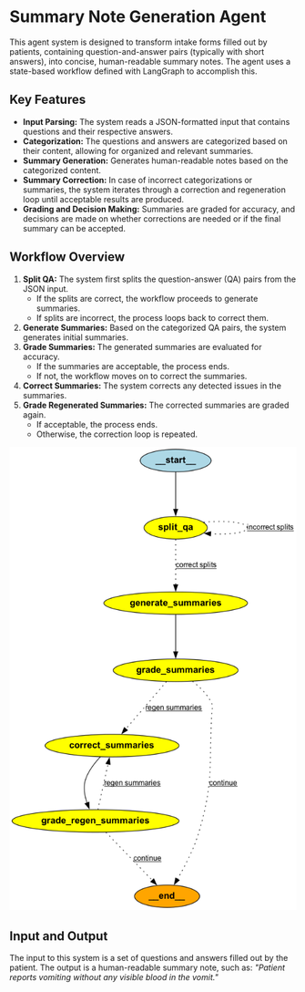# Summary Note Generation Agent

This agent system is designed to transform intake forms filled out by patients, containing question-and-answer pairs (typically with short answers), into concise, human-readable summary notes. The agent uses a state-based workflow defined with LangGraph to accomplish this.

## Key Features

- **Input Parsing:** The system reads a JSON-formatted input that contains questions and their respective answers.
- **Categorization:** The questions and answers are categorized based on their content, allowing for organized and relevant summaries.
- **Summary Generation:** Generates human-readable notes based on the categorized content.
- **Summary Correction:** In case of incorrect categorizations or summaries, the system iterates through a correction and regeneration loop until acceptable results are produced.
- **Grading and Decision Making:** Summaries are graded for accuracy, and decisions are made on whether corrections are needed or if the final summary can be accepted.

## Workflow Overview

1. **Split QA:** The system first splits the question-answer (QA) pairs from the JSON input.
    - If the splits are correct, the workflow proceeds to generate summaries.
    - If splits are incorrect, the process loops back to correct them.
2. **Generate Summaries:** Based on the categorized QA pairs, the system generates initial summaries.
3. **Grade Summaries:** The generated summaries are evaluated for accuracy.
    - If the summaries are acceptable, the process ends.
    - If not, the workflow moves on to correct the summaries.
4. **Correct Summaries:** The system corrects any detected issues in the summaries.
5. **Grade Regenerated Summaries:** The corrected summaries are graded again.
    - If acceptable, the process ends.
    - Otherwise, the correction loop is repeated.

![Workflow Diagram](ref/output.png)

## Input and Output

The input to this system is a set of questions and answers filled out by the patient. The output is a human-readable summary note, such as: _"Patient reports vomiting without any visible blood in the vomit."_

